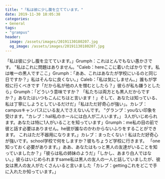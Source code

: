 ```yaml
---
title: "「私は彼に少し腹を立てています。"
date: 2019-11-30 18:05:38
categories:
- General
tags:
- "grampus"
header:
  image: /assets/images/20191130180207.jpg
  og_image: /assets/images/20191130180207.jpg
---
```


「私は彼に少し腹を立てています。」Grumph：‬これはとんでもない愚かさです。 &quot;私はこれに問題はありません。&quot;‬Caleb：hereここに着いたばかりです。‪私は唯一の黒人ですここ」‬Grumph：「ああ、これはあなたが学校にいるのと同じ日ですか？」‪私はそんなに良くない。」Caleb：「私は気にしません。」‪誰もが学校に行くべきです「だから私が他の人を憎むとしたら？」彼らが私も嫌うとしたら」‬Grumph：「どういう意味ですか？ 「私たちは両方とも黒人だからですか？」‪あなたはいつもこんにちはと言います！」そして、あなたは知っている、私は丁寧にしようとしているだけだ」「私はただ好奇心が強い」。カレブ：campusキャンパスにいる友人でさえないんです。 &quot;グランプ：youない印象を受けます。&quot;カレブ：hall私のホールには白人が二人います。」‪ 3人がいじめられます。‪あなたは特に1人がいることを知っています」Grumph：me私の目の前で彼と話す必要はありません。he彼が誰なのかわからないふりをすることができます。 ‪これはただ不器用になります。」カレブ：‪まったくない！‪私はただ好奇心が強いです。school学校で何をしますか？‪彼もちょうど学校に行きます。 「one知っておく必要があります。」‪ああ、あなたはもっと黒人の友達がいることを知っていましたか？」「彼らは私の姉妹のようだ」「しかし、あまり白人ではない。」‪彼らはいじめられますsame私は黒人の友人の一人と話していましたが、彼女は黒人の友人がたくさんいると言いました「カレブ：gettingこれをどこで手に入れたか知っています。」‪
